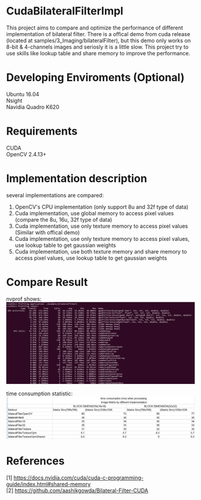 # CudaBilateralFilterImpl  
This project aims to compare and optimize the performance of different implementation of bilateral filter.
There is a offical demo from cuda release (located at samples/3_Imaging/bilateralFilter), but this demo only works on 8-bit & 4-channels images
and seriosly it is a little slow. This project try to use skills like lookup table and share memory to improve the performance.

# Developing Enviroments (Optional)  
Ubuntu 16.04  
Nsight  
Navidia Quadro K620  

# Requirements
CUDA  
OpenCV 2.4.13+  

# Implementation description
several implementations are compared:  
1. OpenCV's CPU implementation (only support 8u and 32f type of data)  
2. Cuda implementation, use global memory to access pixel values (compare the 8u, 16u, 32f type of data)  
3. Cuda implementation, use only texture memory to access pixel values (Similar with offical demo)  
4. Cuda implementation, use only texture memory to access pixel values, use lookup table to get gaussian weights  
5. Cuda implementation, use both texture memory and share memory to access pixel values, use lookup table to get gaussian weights  

# Compare Result
nvprof shows:  
![image](https://github.com/tstc435/CudaBilateralFilterImpl/raw/master/images/nvprof_of_bilateral_filter.png)  
  
time consumption statistic:  
![image](https://github.com/tstc435/CudaBilateralFilterImpl/raw/master/images/compare_result.JPG)  

# References
[1] https://docs.nvidia.com/cuda/cuda-c-programming-guide/index.html#shared-memory  
[2] https://github.com/aashikgowda/Bilateral-Filter-CUDA  